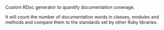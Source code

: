 Custom RDoc generator to quantify documentation coverage.

It will count the number of documentation words in classes, modules and methods and compare them to the standards set by other Ruby libraries.
